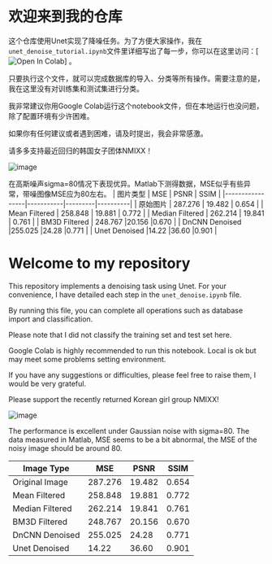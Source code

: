 # 欢迎来到我的仓库

这个仓库使用Unet实现了降噪任务。为了方便大家操作，我在`unet_denoise_tutorial.ipynb`文件里详细写出了每一步，你可以在这里访问：[![Open In Colab]([https://colab.research.google.com/assets/colab-badge.svg%29](https://colab.research.google.com/drive/1nvQuKD7NSsfMnUU7UkSLtxdNcS6q_4xT))]
。

只要执行这个文件，就可以完成数据库的导入、分类等所有操作。需要注意的是，我在这里没有对训练集和测试集进行分类。

我非常建议你用Google Colab运行这个notebook文件，但在本地运行也没问题，除了配置环境有少许困难。

如果你有任何建议或者遇到困难，请及时提出，我会非常感激。

请多多支持最近回归的韩国女子团体NMIXX！

![image](https://github.com/lgy112112/Unet_Denoise_with_Tutorial/assets/144128974/f4858b47-e072-4b21-a68b-18123950c6c9)

在高斯噪声sigma=80情况下表现优异。Matlab下测得数据，MSE似乎有些异常，带噪图像MSE应为80左右。
| 图片类型         | MSE       | PSNR    | SSIM     |
|-----------------|-----------|---------|----------|
| 原始图片         | 287.276   | 19.482  | 0.654    |
| Mean Filtered   | 258.848   | 19.881  | 0.772    |
| Median Filtered | 262.214   | 19.841  | 0.761    |
| BM3D Filtered   | 248.767   |20.156   |0.670     |
| DnCNN Denoised  |255.025    |24.28	  |0.771	   |
| Unet Denoised   |14.22      |36.60	  |0.901	   |




# Welcome to my repository



This repository implements a denoising task using Unet. For your convenience, I have detailed each step in the `unet_denoise.ipynb` file. 

By running this file, you can complete all operations such as database import and classification. 

Please note that I did not classify the training set and test set here.

Google Colab is highly recommended to run this notebook. Local is ok but may meet some problems setting environment.

If you have any suggestions or difficulties, please feel free to raise them, I would be very grateful.

Please support the recently returned Korean girl group NMIXX!

![image](https://github.com/lgy112112/Unet_Denoise_with_Tutorial/assets/144128974/35f215f4-ad9d-43ca-bdf8-c2784abad69f)


The performance is excellent under Gaussian noise with sigma=80. The data measured in Matlab, MSE seems to be a bit abnormal, the MSE of the noisy image should be around 80.

| Image Type       | MSE       | PSNR    | SSIM     |
|-----------------|-----------|---------|----------|
| Original Image  | 287.276   | 19.482  | 0.654    |
| Mean Filtered   | 258.848   | 19.881  | 0.772    |
| Median Filtered | 262.214   | 19.841  | 0.761    |
| BM3D Filtered   | 248.767   |20.156   |0.670     |
| DnCNN Denoised  | 255.025   |24.28	  |0.771	   |
| Unet Denoised   | 14.22     |36.60	  |0.901	   |

